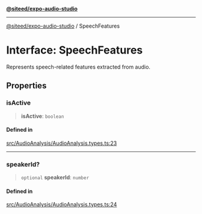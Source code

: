 [**@siteed/expo-audio-studio**](../README.md)

***

[@siteed/expo-audio-studio](../README.md) / SpeechFeatures

# Interface: SpeechFeatures

Represents speech-related features extracted from audio.

## Properties

### isActive

> **isActive**: `boolean`

#### Defined in

[src/AudioAnalysis/AudioAnalysis.types.ts:23](https://github.com/deeeed/expo-audio-stream/blob/e63960be99f20b4ceb77356f18afa41197a63203/packages/expo-audio-studio/src/AudioAnalysis/AudioAnalysis.types.ts#L23)

***

### speakerId?

> `optional` **speakerId**: `number`

#### Defined in

[src/AudioAnalysis/AudioAnalysis.types.ts:24](https://github.com/deeeed/expo-audio-stream/blob/e63960be99f20b4ceb77356f18afa41197a63203/packages/expo-audio-studio/src/AudioAnalysis/AudioAnalysis.types.ts#L24)

